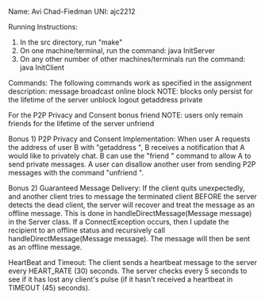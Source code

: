 Name: Avi Chad-Fiedman
UNI: ajc2212

Running Instructions:
1) In the src directory, run "make"
2) On one machine/terminal, run the command: java InitServer <port number>
3) On any other number of other machines/terminals run the command: java InitClient <IP> <port number>

Commands:
The following commands work as specified in the assignment description:
message <user> <message>
broadcast <message>
online
block <user>
    NOTE: blocks only persist for the lifetime of the server
unblock <user>
logout
getaddress <user>
private <user> <message>

For the P2P Privacy and Consent bonus
friend <user>
    NOTE: users only remain friends for the lifetime of the server
unfriend <user>

Bonus 1) P2P Privacy and Consent Implementation:
When user A requests the address of user B with "getaddress <user>", B receives a notification
that A would like to privately chat.  B can use the "friend <user>" command to allow A to send
private messages.
A user can disallow another user from sending P2P messages with the command "unfriend <user>".

Bonus 2) Guaranteed Message Delivery:
If the client quits unexpectedly, and another client tries to message the terminated client BEFORE the
server detects the dead client, the server will recover and treat the message as an offline message.
This is done in handleDirectMessage(Message message) in the Server class.  If a ConnectException occurs, then
I update the recipient to an offline status and recursively call handleDirectMessage(Message message).  The message
will then be sent as an offline message.

HeartBeat and Timeout:
The client sends a heartbeat message to the server every HEART_RATE (30) seconds.  The server checks
every 5 seconds to see if it has lost any client's pulse (if it hasn't received a heartbeat in
TIMEOUT (45) seconds).
